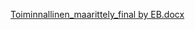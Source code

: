 [Toiminnallinen_maarittely_final by EB.docx](/.attachments/Toiminnallinen_maarittely_final%20by%20EB-46689294-3927-405d-b069-33e944ca836e.docx)